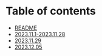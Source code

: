 # Table of contents

* [README](README.md)
* [2023.11.1-2023.11.28](2023.11.1-2023.11.28.md)
* [2023.11.29](2023.11.29.md)
* [2023.12.05](2023.11.29-1.md)

